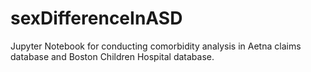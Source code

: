 # sexDifferenceInASD
Jupyter Notebook for conducting comorbidity analysis in Aetna claims database and Boston Children Hospital database.
